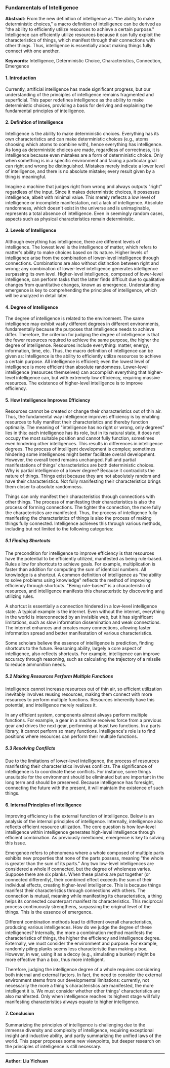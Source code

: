 ### Fundamentals of Intelligence

**Abstract:** From the new definition of intelligence as "the ability to make deterministic choices," a macro definition of intelligence can be derived as "the ability to efficiently utilize resources to achieve a certain purpose." Intelligence can efficiently utilize resources because it can fully exploit the characteristics of things, which manifest through their connections with other things. Thus, intelligence is essentially about making things fully connect with one another.

**Keywords:** Intelligence, Deterministic Choice, Characteristics, Connection, Emergence


#### 1. Introduction

Currently, artificial intelligence has made significant progress, but our understanding of the principles of intelligence remains fragmented and superficial. This paper redefines intelligence as the ability to make deterministic choices, providing a basis for deriving and explaining the fundamental principles of intelligence.

#### 2. Definition of Intelligence

Intelligence is the ability to make deterministic choices. Everything has its own characteristics and can make deterministic choices (e.g., atoms choosing which atoms to combine with), hence everything has intelligence. As long as deterministic choices are made, regardless of correctness, it is intelligence because even mistakes are a form of deterministic choice. Only when something is in a specific environment and facing a particular goal can right and wrong be distinguished. Mistakes merely indicate a lower level of intelligence, and there is no absolute mistake; every result given by a thing is meaningful.

Imagine a machine that judges right from wrong and always outputs "right" regardless of the input. Since it makes deterministic choices, it possesses intelligence, albeit with minimal value. This merely reflects a low level of intelligence or incomplete manifestation, not a lack of intelligence. Absolute randomness, which doesn't exist in the universe and is unimaginable, represents a total absence of intelligence. Even in seemingly random cases, aspects such as physical characteristics remain deterministic.

#### 3. Levels of Intelligence

Although everything has intelligence, there are different levels of intelligence. The lowest level is the intelligence of matter, which refers to matter's ability to make choices based on its nature. Higher levels of intelligence arise from the combination of lower-level intelligence through connections. Combinations are also without distinction between right and wrong; any combination of lower-level intelligence generates intelligence surpassing its own level. Higher-level intelligence, composed of lower-level intelligence, can perform tasks that the latter finds difficult due to qualitative changes from quantitative changes, known as emergence. Understanding emergence is key to comprehending the principles of intelligence, which will be analyzed in detail later.

#### 4. Degree of Intelligence

The degree of intelligence is related to the environment. The same intelligence may exhibit vastly different degrees in different environments, fundamentally because the purposes that intelligence needs to achieve differ. Therefore, the criterion for judging the degree of intelligence is that the fewer resources required to achieve the same purpose, the higher the degree of intelligence. Resources include everything: matter, energy, information, time, etc. Thus, the macro definition of intelligence can be given as: Intelligence is the ability to efficiently utilize resources to achieve a certain purpose. All intelligence is efficient; even the lowest level of intelligence is more efficient than absolute randomness. Lower-level intelligence (resources themselves) can accomplish everything that higher-level intelligence can, but with extremely low efficiency, requiring massive resources. The existence of higher-level intelligence is to improve efficiency.

#### 5. How Intelligence Improves Efficiency

Resources cannot be created or change their characteristics out of thin air. Thus, the fundamental way intelligence improves efficiency is by enabling resources to fully manifest their characteristics and thereby function optimally. The meaning of "intelligence has no right or wrong, only degrees" lies in this: each intelligence has its role, but in its natural state, it does not occupy the most suitable position and cannot fully function, sometimes even hindering other intelligences. This results in differences in intelligence degrees. The process of intelligent development is complex; sometimes hindering some intelligences might better facilitate overall development. However, the overall trend remains unchanged. Full and partial manifestations of things' characteristics are both deterministic choices. Why is partial intelligence of a lower degree? Because it contradicts the nature of things. Things exist because they are not absolutely random and have their characteristics. Not fully manifesting their characteristics brings them closer to absolute randomness.

Things can only manifest their characteristics through connections with other things. The process of manifesting their characteristics is also the process of forming connections. The tighter the connection, the more fully the characteristics are manifested. Thus, the process of intelligence fully manifesting the characteristics of things is also the process of making things fully connected. Intelligence achieves this through various methods, including but not limited to the following categories:

##### 5.1 Finding Shortcuts

The precondition for intelligence to improve efficiency is that resources have the potential to be efficiently utilized, manifested as being rule-based. Rules allow for shortcuts to achieve goals. For example, multiplication is faster than addition for computing the sum of identical numbers. All knowledge is a shortcut. A common definition of intelligence as "the ability to solve problems using knowledge" reflects the method of improving efficiency through shortcuts. "Being rule-based" is a characteristic of resources, and intelligence manifests this characteristic by discovering and utilizing rules.

A shortcut is essentially a connection hindered in a low-level intelligence state. A typical example is the internet. Even without the internet, everything in the world is interconnected by an invisible web, but it has significant limitations, such as slow information dissemination and weak connections. The internet enhances and creates many connections, allowing faster information spread and better manifestation of various characteristics.

Some scholars believe the essence of intelligence is prediction, finding shortcuts to the future. Reasoning ability, largely a core aspect of intelligence, also reflects shortcuts. For example, intelligence can improve accuracy through reasoning, such as calculating the trajectory of a missile to reduce ammunition needs.

##### 5.2 Making Resources Perform Multiple Functions

Intelligence cannot increase resources out of thin air, so efficient utilization inevitably involves reusing resources, making them connect with more resources to perform multiple functions. Resources inherently have this potential, and intelligence merely realizes it.

In any efficient system, components almost always perform multiple functions. For example, a gear in a machine receives force from a previous gear and drives the next gear, performing at least two functions. In a parts library, it cannot perform so many functions. Intelligence's role is to find positions where resources can perform their multiple functions.

##### 5.3 Resolving Conflicts

Due to the limitations of lower-level intelligence, the process of resources manifesting their characteristics involves conflicts. The significance of intelligence is to coordinate these conflicts. For instance, some things unsuitable for the environment should be eliminated but are important in the long term and should be preserved. Because intelligence has foresight, connecting the future with the present, it will maintain the existence of such things.

#### 6. Internal Principles of Intelligence

Improving efficiency is the external function of intelligence. Below is an analysis of the internal principles of intelligence. Internally, intelligence also reflects efficient resource utilization. The core question is how low-level intelligence within intelligence generates high-level intelligence through efficient combination. As previously mentioned, emergence is key to solving this issue.

Emergence refers to phenomena where a whole composed of multiple parts exhibits new properties that none of the parts possess, meaning "the whole is greater than the sum of its parts." Any two low-level intelligences are considered a whole if connected, but the degree of wholeness varies. Suppose there are six planks. When these planks are put together (or connected differently), their combined effect exceeds the sum of their individual effects, creating higher-level intelligence. This is because things manifest their characteristics through connections with others. The connection is mutual, meaning while manifesting its characteristics, a thing helps its connected counterpart manifest its characteristics. This reciprocal process continuously strengthens, surpassing the original level of the things. This is the essence of emergence.

Different combination methods lead to different overall characteristics, producing various intelligences. How do we judge the degree of these intelligences? Internally, the more a combination method manifests the characteristics of things, the higher the efficiency and intelligence degree. Externally, we must consider the environment and purpose. For example, randomly piling planks seems less characteristic than making a box. However, in war, using it as a decoy (e.g., simulating a bunker) might be more effective than a box, thus more intelligent.

Therefore, judging the intelligence degree of a whole requires considering both internal and external factors. In fact, the need to consider the external environment stems from our developmental limitations: currently, not necessarily the more a thing's characteristics are manifested, the more intelligent it is. We must consider whether other things' characteristics are also manifested. Only when intelligence reaches its highest stage will fully manifesting characteristics always equate to higher intelligence.

#### 7. Conclusion

Summarizing the principles of intelligence is challenging due to the immense diversity and complexity of intelligence, requiring exceptional insight and inductive ability, and partly summarizing the unified laws of the world. This paper proposes some new viewpoints, but deeper research on the principles of intelligence is still necessary.

---

**Author: Liu Yichuan**
